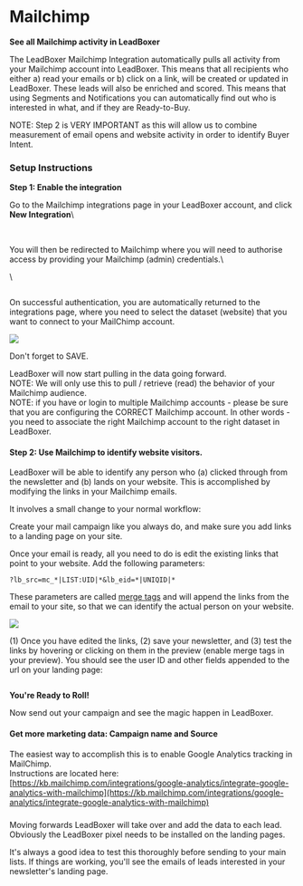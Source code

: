 # Mailchimp

**See all Mailchimp activity in LeadBoxer**

The LeadBoxer Mailchimp Integration automatically pulls all activity from your Mailchimp account into LeadBoxer. This means that all recipients who either a) read your emails or b) click on a link, will be created or updated in LeadBoxer. These leads will also be enriched and scored. This means that using Segments and Notifications you can automatically find out who is interested in what, and if they are Ready-to-Buy.

NOTE: Step 2 is VERY IMPORTANT as this will allow us to combine measurement of email opens and website activity in order to identify Buyer Intent.

### Setup Instructions

**Step 1: Enable the integration**

Go to the Mailchimp integrations page in your LeadBoxer account, and click **New Integration**\


<figure><img src="https://d33v4339jhl8k0.cloudfront.net/docs/assets/565e1cb7c697915b26a5c214/images/5d0ccb8c2c7d3a2f29345cc6/file-fBEYsF1QmI.png" alt=""><figcaption></figcaption></figure>

\
You will then be redirected to Mailchimp where you will need to authorise access by providing your Mailchimp (admin) credentials.\


\


<figure><img src="https://d33v4339jhl8k0.cloudfront.net/docs/assets/565e1cb7c697915b26a5c214/images/5d0ccc4e0428632b7311983a/file-XtL75INPkk.png" alt=""><figcaption></figcaption></figure>

On successful authentication, you are automatically returned to the integrations page, where you need to select the dataset (website) that you want to connect to your MailChimp account.&#x20;

![](https://d33v4339jhl8k0.cloudfront.net/docs/assets/565e1cb7c697915b26a5c214/images/5d0cd01e2c7d3a2f29345d98/file-XxQxd1CwEu.png)

Don't forget to SAVE.

LeadBoxer will now start pulling in the data going forward.\
NOTE: We will only use this to pull / retrieve (read) the behavior of your Mailchimp audience.\
NOTE: if you have or login to multiple Mailchimp accounts - please be sure that you are configuring the CORRECT Mailchimp account. In other words - you need to associate the right Mailchimp account to the right dataset in LeadBoxer.

#### Step 2: Use Mailchimp to identify website visitors.

LeadBoxer will be able to identify any person who (a) clicked through from the newsletter and (b) lands on your website. This is accomplished by  modifying the links in your Mailchimp emails.

It involves a small change to your normal workflow:

Create your mail campaign like you always do, and make sure you add links to a landing page on your site.&#x20;

Once your email is ready, all you need to do is edit the existing links that point to your website. Add the following parameters:

```
?lb_src=mc_*|LIST:UID|*&lb_eid=*|UNIQID|*
```

These parameters are called [merge tags](http://mailchimp.com/features/merge-tags/) and will append the links from the email to your site, so that we can identify the actual person on your website.

![](https://d33v4339jhl8k0.cloudfront.net/docs/assets/565e1cb7c697915b26a5c214/images/5cfea9100428632218e3ed15/file-a0Jz6KDL8s.png)

(1) Once you have edited the links, (2) save your newsletter, and (3) test the links by hovering or clicking on them in the preview (enable merge tags in your preview). You should see the user ID and other fields appended to the url on your landing page:&#x20;

<figure><img src="https://d33v4339jhl8k0.cloudfront.net/docs/assets/565e1cb7c697915b26a5c214/images/5cfea2682c7d3a3837135620/file-v9HVLNscDx.png" alt=""><figcaption></figcaption></figure>

**You're Ready to Roll!**

Now send out your campaign and see the magic happen in LeadBoxer.

#### **Get more marketing data: Campaign name and Source**

The easiest way to accomplish this is to enable Google Analytics tracking in MailChimp.\
Instructions are located here:\
[https://kb.mailchimp.com/integrations/google-analytics/integrate-google-analytics-with-mailchimp](https://kb.mailchimp.com/integrations/google-analytics/integrate-google-analytics-with-mailchimp)

###

Moving forwards LeadBoxer will take over and add the data to each lead. Obviously the LeadBoxer pixel needs to be installed on the landing pages.&#x20;

It's always a good idea to test this thoroughly before sending to your main lists. If things are working, you'll see the emails of leads interested in your newsletter's landing page.
